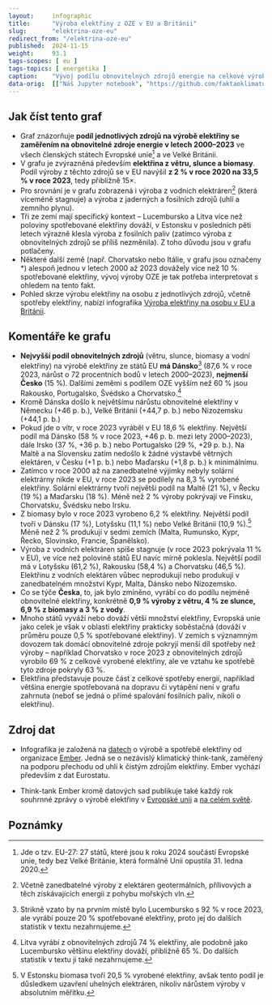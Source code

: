 ```yaml
---
layout:     infographic
title:      "Výroba elektřiny z OZE v EU a Británii"
slug:       "elektrina-oze-eu"
redirect_from: "/elektrina-oze-eu"
published:  2024-11-15
weight:     93.1
tags-scopes: [ eu ]
tags-topics: [ energetika ]
caption:    "Vývoj podílu obnovitelných zdrojů energie na celkové výrobě elektřiny v letech 2000–2023 v členských státech Evropské unie a ve Velké Británii. Zatímco výroba elektřiny z větru, slunce i biomasy roste, ta z vodních elektráren stagnuje."
data-orig:  [["Náš Jupyter notebook", "https://github.com/faktaoklimatu/data-analysis/blob/master/notebooks/per-capita-electricity-generation-eu.ipynb"], ["Ember (výroba a spotřeba elektřiny)", "https://ember-climate.org/project/data-global-electricity-review/"]]
---
```


## Jak číst tento graf

* Graf znázorňuje **podíl jednotlivých zdrojů na výrobě elektřiny se zaměřením na obnovitelné zdroje energie v letech 2000–2023** ve všech členských státech Evropské unie[^EU] a ve Velké Británii.
* V grafu je zvýrazněná především **elektřina z větru, slunce a biomasy**. Podíl výroby z těchto zdrojů se v EU navýšil **z 2 % v roce 2020 na 33,5 % v roce 2023**, tedy přibližně 15×.
* Pro srovnání je v grafu zobrazená i výroba z vodních elektráren[^ostatni-hydro] (která víceméně stagnuje) a výroba z jaderných a fosilních zdrojů (uhlí a zemního plynu).
* Tři ze zemí mají specifický kontext – Lucembursko a Litva více než poloviny spotřebované elektřiny dováží, v Estonsku v posledních pěti letech výrazně klesla výroba z fosilních paliv (zatímco výroba z obnovitelných zdrojů se příliš nezměnila). Z toho důvodu jsou v grafu potlačeny.
* Některé další země (např. Chorvatsko nebo Itálie, v grafu jsou označeny *) alespoň jednou v letech 2000 až 2023 dovážely více než 10 % spotřebované elektřiny, vývoj výroby OZE je tak potřeba interpretovat s ohledem na tento fakt.
* Pohled skrze výrobu elektřiny na osobu z jednotlivých zdrojů, včetně spotřeby elektřiny, nabízí infografika [Výroba elektřiny na osobu v EU a Británii](/infografiky/elektrina-na-osobu-eu).

## Komentáře ke grafu

* **Nejvyšší podíl obnovitelných zdrojů** (větru, slunce, biomasy a vodní elektřiny) na výrobě elektřiny ze států EU **má Dánsko**[^lucembursko] (87,6 % v roce 2023, nárůst o 72 procentních bodů v letech 2000–2023), **nejmenší Česko** (15 %). Dalšími zeměmi s podílem OZE vyšším než 60 % jsou Rakousko, Portugalsko, Švédsko a Chorvatsko.[^litva]
* Kromě Dánska došlo k největšímu nárůstu obnovitelné elektřiny v Německu (+46 p. b.), Velké Británii (+44,7 p. b.) nebo Nizozemsku (+44,1 p. b.)
* Pokud jde o vítr, v roce 2023 vyráběl v EU 18,6 % elektřiny. Největší podíl má Dánsko (58 % v roce 2023, +46 p. b. mezi lety 2000–2023), dále Irsko (37 %, +36 p. b.) nebo Portugalsko (29 %, +29 p. b.). Na Maltě a na Slovensku zatím nedošlo k žádné výstavbě větrných elektáren, v Česku (+1 p. b.) nebo Maďarsku (+1,8 p. b.) k minimálnímu.
* Zatímco v roce 2000 až na zanedbatelné výjimky nebyly solární elektrárny nikde v EU, v roce 2023 se podílely na 8,3 % vyrobené elektřiny. Solární elektrárny tvoří největší podíl na Maltě (21 %), v Řecku (19 %) a Maďarsku (18 %). Méně než 2 % výroby pokrývají ve Finsku, Chorvatsku, Švédsku nebo Irsku. 
* Z biomasy bylo v roce 2023 vyrobeno 6,2 % elektřiny. Největší podíl tvoří v Dánsku (17 %), Lotyšsku (11,1 %) nebo Velké Británii (10,9 %).[^estonsko] Méně než 2 % produkují v sedmi zemích (Malta, Rumunsko, Kypr, Řecko, Slovinsko, Francie, Španělsko).
* Výroba z vodních elektráren spíše stagnuje (v roce 2023 pokrývala 11 % v EU), ve více než polovině států EU navíc mírně poklesla. Největší podíl má v Lotyšsku (61,2 %), Rakousku (58,4 %) a Chorvatsku (46,5 %). Elektřinu z vodních elektáren vůbec neprodukují nebo produkují v zanedbatelném množství Kypr, Malta, Dánsko nebo Nizozemsko.
* Co se týče **Česka**, to, jak bylo zmíněno, vyrábí co do podílu nejméně obnovitelné elektřiny, konkrétně **0,9 % výroby z větru, 4 % ze slunce, 6,9 % z biomasy a 3 % z vody**.
* Mnoho států vyváží nebo dováží větší množství elektřiny, Evropská unie jako celek je však v oblasti elektřiny prakticky soběstačná (dováží v průměru pouze 0,5 % spotřebované elektřiny). V zemích s významným dovozem tak domácí obnovitelné zdroje pokryjí menší díl spotřeby než výroby – například Chorvatsko v roce 2023 z obnovitelných zdrojů vyrobilo 69 % z celkově vyrobené elektřiny, ale ve vztahu ke spotřebě tyto zdroje pokryly 63 %.
* Elektřina představuje pouze část z celkové spotřeby energií, například většina energie spotřebovaná na dopravu či vytápění není v grafu zahrnuta (neboť se jedná o přímé spalování fosilních paliv, nikoli o elektřinu).

## Zdroj dat

* Infografika je založená na [datech](https://ember-climate.org/data-catalogue/yearly-electricity-data/) o výrobě a spotřebě elektřiny od organizace [Ember](https://ember-climate.org/). Jedná se o nezávislý klimatický think-tank, zaměřený na podporu přechodu od uhlí k čistým zdrojům elektřiny. Ember vychází především z dat Eurostatu.

* Think-tank Ember kromě datových sad publikuje také každý rok souhrnné zprávy o výrobě elektřiny v [Evropské unii](https://ember-climate.org/insights/research/european-electricity-review-2024/) a [na celém světě](https://ember-climate.org/insights/research/global-electricity-review-2024/).

## Poznámky

[^EU]: Jde o tzv. EU-27: 27 států, které jsou k roku 2024 součástí Evropské unie, tedy bez Velké Británie, která formálně Unii opustila 31. ledna 2020.
[^ostatni-hydro]: Včetně zanedbatelné výroby z elektáren geotermálních, přílivových a těch získávajících energii z pohybu mořských vln.
[^lucembursko]: Strikně vzato by na prvním místě bylo Lucembursko s 92 % v roce 2023, ale vyrábí pouze 20 % spotřebované elektřiny, proto jej do dalších statistik v textu nezahrnujeme.
[^litva]: Litva vyrábí z obnovitelných zdrojů 74 % elektřiny, ale podobně jako Lucembursko většinu elektřiny dováží, přibližně 65 %. Do dalších statistik v textu ji také nezahrnujeme.
[^estonsko]: V Estonsku biomasa tvoří 20,5 % vyrobené elektřiny, avšak tento podíl je důsledkem uzavření uhelných elektráren, nikoliv nárůstem výroby v absolutním měřítku.
